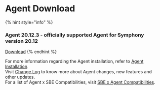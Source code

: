 # Agent Download

{% hint style="info" %}
### Agent 20.12.3 - officially supported Agent for Symphony version 20.12

[Download](https://storage.googleapis.com/sym-platform/developers/rest-api/agent-20.12.3.zip)
{% endhint %}

For more information regarding the Agent installation, refer to [Agent Installation](agent-2.x-and-above-installation.md).\
Visit [Change Log](../change-log.md) to know more about Agent changes, new features and other updates.\
For a list of Agent x SBE Compatibilities, visit [SBE x Agent Compatibilities](sbe-x-agent-compatibility-matrix.md).
